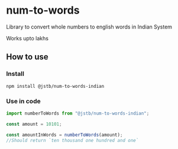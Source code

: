 # num-to-words

Library to convert whole numbers to english words in Indian System

Works upto lakhs

## How to use

### Install

`npm install @jstb/num-to-words-indian`

### Use in code

```javascript
import numberToWords from "@jstb/num-to-words-indian";

const amount = 10101;

const amountInWords = numberToWords(amount);
//Should return `ten thousand one hundred and one`
```
